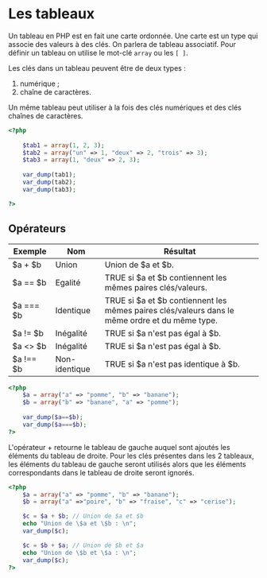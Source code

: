 # Les tableaux

Un tableau en PHP est en fait une carte ordonnée. Une carte est un type qui associe des valeurs à des clés. On parlera de tableau associatif. Pour définir un tableau on utilise le mot-clé `array` ou les `[ ]`. 

Les clés dans un tableau peuvent être de deux types :
1. numérique ;
2. chaîne de caractères.

Un même tableau peut utiliser à la fois des clés numériques et des clés chaînes de caractères.

```php runnable
<?php
	
	$tab1 = array(1, 2, 3);
	$tab2 = array("un" => 1, "deux" => 2, "trois" => 3);
	$tab3 = array(1, "deux" => 2, 3);
	
	var_dump(tab1);
	var_dump(tab2);
	var_dump(tab3);

?>
```

## Opérateurs

|Exemple|Nom|Résultat|
|-------|---|--------|
|$a + $b|Union|Union de $a et $b.|
|$a == $b|Egalité|TRUE si $a et $b contiennent les mêmes paires clés/valeurs.|
|$a === $b|Identique|TRUE si $a et $b contiennent les mêmes paires clés/valeurs dans le même ordre et du même type.|
|$a != $b|Inégalité|TRUE si $a n'est pas égal à $b.|
|$a <> $b|Inégalité|TRUE si $a n'est pas égal à $b.|
|$a !== $b|Non-identique|TRUE si $a n'est pas identique à $b.|

```php runnable
<?php
	$a = array("a" => "pomme", "b" => "banane");
	$b = array("b" => "banane", "a" => "pomme");
	
	var_dump($a==$b);
	var_dump($a===$b);
?>
```

L'opérateur + retourne le tableau de gauche auquel sont ajoutés les éléments du tableau de droite. Pour les clés présentes dans les 2 tableaux, les éléments du tableau de gauche seront utilisés alors que les éléments correspondants dans le tableau de droite seront ignorés.

```php runnable
<?php
	$a = array("a" => "pomme", "b" => "banane");
	$b = array("a" =>"poire", "b" => "fraise", "c" => "cerise");

	$c = $a + $b; // Union de $a et $b
	echo "Union de \$a et \$b : \n";
	var_dump($c);

	$c = $b + $a; // Union de $b et $a
	echo "Union de \$b et \$a : \n";
	var_dump($c);
?>
```